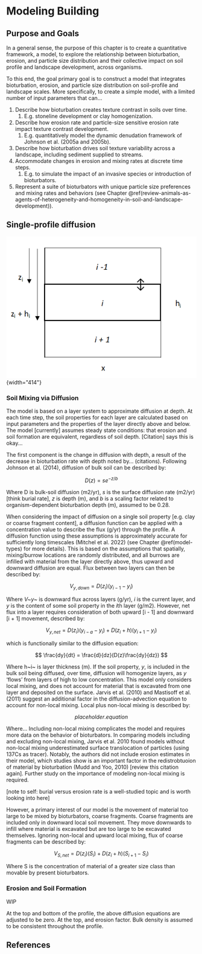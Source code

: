 # Modeling Building



## Purpose and Goals

In a general sense, the purpose of this chapter is to create a quantitative framework, a model, to explore the relationship between bioturbation, erosion, and particle size distribution and their collective impact on soil profile and landscape development, across organisms.

To this end, the goal primary goal is to construct a model that integrates bioturbation, erosion, and particle size distribution on soil-profile and landscape scales. More specifically, to create a simple model, with a limited number of input parameters that can...

1.  Describe how bioturbation creates texture contrast in soils over time.
    1.  E.g. stoneline development or clay homogenization.
2.  Describe how erosion rate and particle-size sensitive erosion rate impact texture contrast development.
    1.  E.g. quantitatively model the dynamic denudation framework of Johnson et al. (2005a and 2005b).
3.  Describe how bioturbation drives soil texture variability across a landscape, including sediment supplied to streams.
4.  Accommodate changes in erosion and mixing rates at discrete time steps.
    1.  E.g. to simulate the impact of an invasive species or introduction of bioturbators.
5.  Represent a suite of bioturbators with unique particle size preferences and mixing rates and behaviors (see Chapter \@ref(review-animals-as-agents-of-heterogeneity-and-homogeneity-in-soil-and-landscape-development)).

## Single-profile diffusion

![Figure 1. Visualization of a single layer, i, and the upper and lower layers [this figure is a png now, build in r later if I want to keep]](images/clipboard-62785000.png){width="414"}

### Soil Mixing via Diffusion

The model is based on a layer system to approximate diffusion at depth. At each time step, the soil properties for each layer are calculated based on input parameters and the properties of the layer directly above and below. The model [currently] assumes steady state conditions: that erosion and soil formation are equivalent, regardless of soil depth. [Citation] says this is okay...

The first component is the change in diffusion with depth, a result of the decrease in bioturbation rate with depth noted by… (citations). Following Johnson et al. (2014), diffusion of bulk soil can be described by:

$$
D(z)=s e^{-z/b}
$$

Where D is bulk-soil diffusion (m2/yr), *s* is the surface diffusion rate (m2/yr) [think burial rate], *z* is depth (m), and *b* is a scaling factor related to organism-dependent bioturbation depth (m), assumed to be 0.28.

When considering the impact of diffusion on a single soil property [e.g. clay or coarse fragment content], a diffusion function can be applied with a concentration value to describe the flux (g/yr) through the profile. A diffusion function using these assumptions is approximately accurate for sufficiently long timescales (Mitchel et al. 2022) (see Chapter \@ref(model-types) for more details). This is based on the assumptions that spatially, mixing/burrow locations are randomly distributed, and all burrows are infilled with material from the layer directly above, thus upward and downward diffusion are equal. Flux between two layers can then be described by:

$$
V_{y, down}=D(z_i)(y_{i-1}-y_i)
$$

Where *V~y~* is downward flux across layers (g/yr), *i* is the current layer, and *y* is the content of some soil property in the *i*th layer (g/m2). However, net flux into a layer requires consideration of both upward [i - 1] and downward [i + 1] movement, described by:

$$
V_{y, net}=D(z_i)(y_{i-a}-y_i) + D(z_i+h)(y_{i+1}-y_i)
$$

which is functionally similar to the diffusion equation:

$$
\frac{dy}{dt} = \frac{d}{dz}(D(z)\frac{dy}{dz})
$$

Where h~i~ is layer thickness (m). If the soil property, *y*, is included in the bulk soil being diffused, over time, diffusion will homogenize layers, as *y* ‘flows’ from layers of high to low concentration. This model only considers local mixing, and does not account for material that is excavated from one layer and deposited on the surface. Jarvis et al. (2010) and Mastisoff et al. (2011) suggest an additional factor in the diffusion-advection equation to account for non-local mixing. Local plus non-local mixing is described by:

$$
placeholder.equation
$$

Where... Including non-local mixing complicates the model and requires more data on the behavior of bioturbators. In comparing models including and excluding non-local mixing, Jarvis et al. 2010 found models without non-local mixing underestimated surface translocation of particles (using 137Cs as tracer). Notably, the authors did not include erosion estimates in their model, which studies show is an important factor in the redistrobtuoion of material by bioturbation (Mudd and Yoo, 2010) [review this citation again]. Further study on the importance of modeling non-local mixing is required.

[note to self: burial versus erosion rate is a well-studied topic and is worth looking into here]

However, a primary interest of our model is the movement of material too large to be mixed by bioturbators, coarse fragments. Coarse fragments are included only in downward local soil movement. They move downwards to infill where material is excavated but are too large to be excavated themselves. Ignoring non-local and upward local mixing, flux of coarse fragments can be described by:

$$
V_{S, net}=D(z_i)(S_i) + D(z_i+h)(S_{i+1}-S_i)
$$

Where S is the concentration of material of a greater size class than movable by present bioturbators.

### Erosion and Soil Formation

WIP

At the top and bottom of the profile, the above diffusion equations are adjusted to be zero. At the top, and erosion factor. Bulk density is assumed to be consistent throughout the profile.

## References
